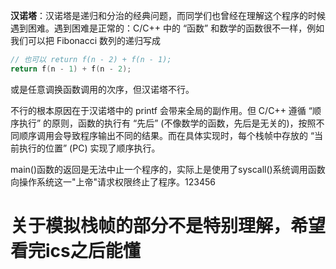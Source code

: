 **汉诺塔**：汉诺塔是递归和分治的经典问题，而同学们也曾经在理解这个程序的时候遇到困难。遇到困难是正常的：C/C++ 中的 “函数” 和数学的函数很不一样，例如我们可以把 Fibonacci 数列的递归写成

```c++
// 也可以 return f(n - 2) + f(n - 1);
return f(n - 1) + f(n - 2);
```

或是任意调换函数调用的次序，但汉诺塔不行。

不行的根本原因在于汉诺塔中的 printf 会带来全局的副作用。但 C/C++ 遵循 “顺序执行” 的原则，函数的执行有 “先后” (不像数学的函数，先后是无关的)，按照不同顺序调用会导致程序输出不同的结果。而在具体实现时，每个栈帧中存放的 “当前执行的位置” (PC) 实现了顺序执行。

main()函数的返回是无法中止一个程序的，实际上是使用了syscall()系统调用函数向操作系统这一"上帝"请求权限终止了程序。123456

# 关于模拟栈帧的部分不是特别理解，希望看完ics之后能懂
